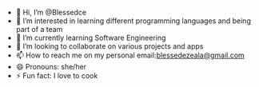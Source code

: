 - 👋 Hi, I’m @Blessedce
- 👀 I’m interested in learning different programming languages and being part of a team
- 🌱 I’m currently learning Software Engineering
- 💞️ I’m looking to collaborate on various projects and apps
- 📫 How to reach me on my personal email:blessedezeala@gmail.com
- 😄 Pronouns: she/her
- ⚡ Fun fact: I love to cook
<!---
Blessedce/Blessedce is a ✨ special ✨ repository because its `README.md` (this file) appears on your GitHub profile.
You can click the Preview link to take a look at your changes.
--->
